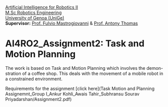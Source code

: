 [Artificial Intelligence for Robotics II](https://corsi.unige.it/en/off.f/2022/ins/60237?codcla=10635)<br>
[M.Sc Robotics Engineering](https://corsi.unige.it/corsi/10635)<br>
[University of Genoa (UniGe)](https://unige.it/en)<br>
**Supervisor:** [Prof. Fulvio Mastrogiovanni](https://rubrica.unige.it/personale/UkNHWFhr) & [Prof. Antony Thomas](https://scholar.google.it/citations?hl=it&user=aPSLBVUAAAAJ)

# AI4RO2_Assignment2: Task and Motion Planning
The work is based on Task and Motion Planning which involves the demon- stration of a coffee shop. This deals with the movement of a mobile robot in a constrained environment.

Requirements for the assignment [click here](Task Motion and Planning Assignemnt_Group I_Ankur Kohli_Awais Tahir_Subhransu Sourav Priyadarshan/Assignment2.pdf)
